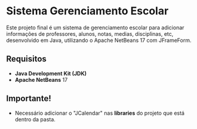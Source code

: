 # Sistema Gerenciamento Escolar

Este projeto final é um sistema de gerenciamento escolar para adicionar informações de professores, alunos, notas, medias, disciplinas, etc, desenvolvido em Java, utilizando o Apache NetBeans 17 com JFrameForm.

## Requisitos

- **Java Development Kit (JDK)**
- **Apache NetBeans** 17

## Importante!

- Necessário adicionar o "JCalendar" nas **libraries** do projeto que está dentro da pasta.